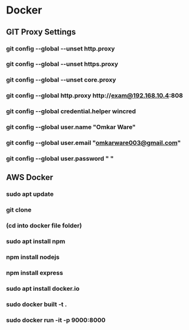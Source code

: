 # Docker

## GIT Proxy Settings
### git config --global --unset http.proxy
### git config --global --unset https.proxy
### git config --global --unset core.proxy
### git config --global http.proxy http://exam@192.168.10.4:808
### git config --global credential.helper wincred
### git config --global user.name "Omkar Ware"
### git config --global user.email "omkarware003@gmail.com"
### git config --global user.password " "

## AWS Docker
### sudo apt update
### git clone <link>
### (cd into docker file folder)
### sudo apt install npm
### npm install nodejs
### npm install express
### sudo apt install docker.io
### sudo docker built -t <imgname> .
### sudo docker run -it -p 9000:8000 <imgname>
